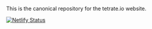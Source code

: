 This is the canonical repository for the tetrate.io website.

[![Netlify Status](https://api.netlify.com/api/v1/badges/799908ba-857a-4b10-b973-35cff80f6eca/deploy-status)](https://app.netlify.com/sites/tetrateio/deploys)
